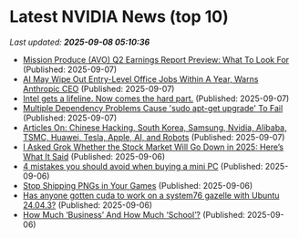# Latest NVIDIA News (top 10)
_Last updated: **2025-09-08 05:10:36**_

- [Mission Produce (AVO) Q2 Earnings Report Preview: What To Look For](https://finance.yahoo.com/news/mission-produce-avo-q2-earnings-030048257.html) (Published: 2025-09-07)
- [AI May Wipe Out Entry-Level Office Jobs Within A Year, Warns Anthropic CEO](https://www.news18.com/tech/ai-may-wipe-out-entry-level-office-jobs-within-a-year-warns-anthropic-ceo-9554646.html) (Published: 2025-09-07)
- [Intel gets a lifeline. Now comes the hard part.](https://www.livemint.com/companies/news/intel-us-government-stake-softbank-investment-challenges-11757068774704.html) (Published: 2025-09-07)
- [Multiple Dependency Problems Cause 'sudo apt-get upgrade' To Fail](https://askubuntu.com/questions/1555635/multiple-dependency-problems-cause-sudo-apt-get-upgrade-to-fail) (Published: 2025-09-07)
- [Articles On: Chinese Hacking, South Korea, Samsung, Nvidia, Alibaba, TSMC, Huawei, Tesla, Apple, AI, and Robots](https://www.hoover.org/research/articles-chinese-hacking-south-korea-samsung-nvidia-alibaba-tsmc-huawei-tesla-apple-ai-and) (Published: 2025-09-07)
- [I Asked Grok Whether the Stock Market Will Go Down in 2025: Here’s What It Said](https://finance.yahoo.com/news/asked-grok-whether-stock-market-221512611.html) (Published: 2025-09-06)
- [4 mistakes you should avoid when buying a mini PC](https://www.xda-developers.com/4-mistakes-to-avoid-when-buying-a-mini-pc/) (Published: 2025-09-06)
- [Stop Shipping PNGs in Your Games](https://gamesbymason.com/blog/2025/stop-shipping-pngs/) (Published: 2025-09-06)
- [Has anyone gotten cuda to work on a system76 gazelle with Ubuntu 24.04.3?](https://askubuntu.com/questions/1555622/has-anyone-gotten-cuda-to-work-on-a-system76-gazelle-with-ubuntu-24-04-3) (Published: 2025-09-06)
- [How Much ‘Business’ And How Much ‘School’?](https://www.forbes.com/sites/shivaramrajgopal/2025/09/06/how-much-business-and-how-much-school/) (Published: 2025-09-06)
